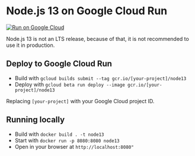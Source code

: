 # Node.js 13 on Google Cloud Run

[![Run on Google Cloud](https://deploy.cloud.run/button.svg)](https://deploy.cloud.run)

Node.js 13 is not an LTS release, because of that, it is not recommended to use it in production.

## Deploy to Google Cloud Run

* Build with `gcloud builds submit --tag gcr.io/[your-project]/node13`
* Deploy with `gcloud beta run deploy --image gcr.io/[your-project]/node13`

Replacing `[your-project]` with your Google Cloud project ID.

## Running locally

* Build with `docker build . -t node13`
* Start with `docker run -p 8080:8080 node13`
* Open in your browser at `http://localhost:8080"`